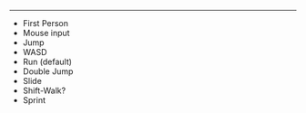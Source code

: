 
---

- First Person
- Mouse input
- Jump
- WASD
- Run (default)
- Double Jump
- Slide
- Shift-Walk?
- Sprint
